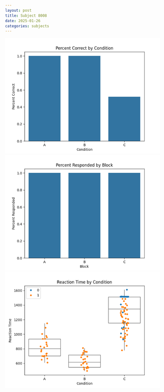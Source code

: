 ```yaml
---
layout: post
title: Subject 8008
date: 2025-01-26
categories: subjects
---
```


![](data/8008/run-22/8008_ATS_percent_correct.png)
![](data/8008/run-22/8008_ATS_percent_responded.png)
![](data/8008/run-22/8008_ATS_rt.png)

